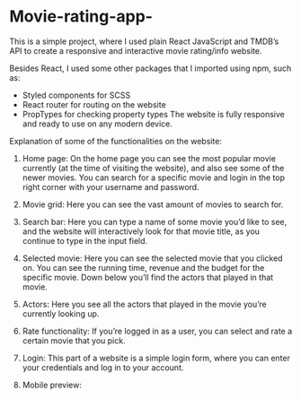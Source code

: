 # Movie-rating-app-


This is a simple project, where I used plain React JavaScript and TMDB’s API to create a responsive and interactive movie rating/info website.

Besides React, I used some other  packages that I imported using npm, such as:
-	Styled components for SCSS
-	React router for routing on the website
-	PropTypes for checking property types
The website is fully responsive and ready to use on any modern device.

Explanation of some of the functionalities on the website:
1.	Home page:
On the home page you can see the most popular movie currently (at the time of visiting the website), and also see some of the newer movies. You can search for a specific movie and login in the top right corner with your username and password.


 

2.	Movie grid:
Here you can see the vast amount of movies to search for.
 

3.	Search bar:
Here you can type a name of some movie you’d like to see, and the website will interactively look for that movie title, as you continue to type in the input field. 

4.	Selected movie:
Here you can see the selected movie that you clicked on. You can see the running time, revenue and the budget for the specific movie. Down below you’ll find the actors that played in that movie. 

5.	Actors:
Here you see all the actors that played in the movie you’re currently looking up. 

6.	Rate functionality:
If you’re  logged in as a user, you can select and rate a certain movie that you pick.
 

7.	Login:
This part of a website is a simple login form, where you can enter your credentials and log in to your account.





 

8.	Mobile preview:
  
  

